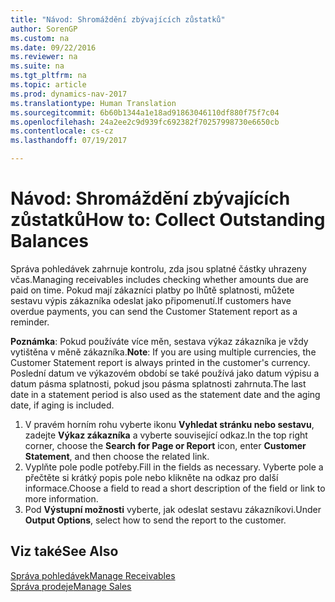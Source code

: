 ```yaml
---
title: "Návod: Shromáždění zbývajících zůstatků"
author: SorenGP
ms.custom: na
ms.date: 09/22/2016
ms.reviewer: na
ms.suite: na
ms.tgt_pltfrm: na
ms.topic: article
ms.prod: dynamics-nav-2017
ms.translationtype: Human Translation
ms.sourcegitcommit: 6b60b1344a1e18ad91863046110df880f75f7c04
ms.openlocfilehash: 24a2ee2c9d939fc692382f70257998730e6650cb
ms.contentlocale: cs-cz
ms.lasthandoff: 07/19/2017

---
```


# <a name="how-to-collect-outstanding-balances"></a><span data-ttu-id="fae02-102">Návod: Shromáždění zbývajících zůstatků</span><span class="sxs-lookup"><span data-stu-id="fae02-102">How to: Collect Outstanding Balances</span></span>
<span data-ttu-id="fae02-103">Správa pohledávek zahrnuje kontrolu, zda jsou splatné částky uhrazeny včas.</span><span class="sxs-lookup"><span data-stu-id="fae02-103">Managing receivables includes checking whether amounts due are paid on time.</span></span> <span data-ttu-id="fae02-104">Pokud mají zákazníci platby po lhůtě splatnosti, můžete sestavu výpis zákazníka odeslat jako připomenutí.</span><span class="sxs-lookup"><span data-stu-id="fae02-104">If customers have overdue payments, you can send the Customer Statement report as a reminder.</span></span>

<span data-ttu-id="fae02-105">**Poznámka**: Pokud používáte více měn, sestava výkaz zákazníka je vždy vytištěna v měně zákazníka.</span><span class="sxs-lookup"><span data-stu-id="fae02-105">**Note**: If you are using multiple currencies, the Customer Statement report is always printed in the customer's currency.</span></span> <span data-ttu-id="fae02-106">Poslední datum ve výkazovém období se také používá jako datum výpisu a datum pásma splatnosti, pokud jsou pásma splatnosti zahrnuta.</span><span class="sxs-lookup"><span data-stu-id="fae02-106">The last date in a statement period is also used as the statement date and the aging date, if aging is included.</span></span>

1. <span data-ttu-id="fae02-107">V pravém horním rohu vyberte ikonu **Vyhledat stránku nebo sestavu**, zadejte **Výkaz zákazníka** a vyberte související odkaz.</span><span class="sxs-lookup"><span data-stu-id="fae02-107">In the top right corner, choose the **Search for Page or Report** icon, enter **Customer Statement**, and then choose the related link.</span></span>
2. <span data-ttu-id="fae02-108">Vyplňte pole podle potřeby.</span><span class="sxs-lookup"><span data-stu-id="fae02-108">Fill in the fields as necessary.</span></span> <span data-ttu-id="fae02-109">Vyberte pole a přečtěte si krátký popis pole nebo klikněte na odkaz pro další informace.</span><span class="sxs-lookup"><span data-stu-id="fae02-109">Choose a field to read a short description of the field or link to more information.</span></span>
3. <span data-ttu-id="fae02-110">Pod **Výstupní možnosti** vyberte, jak odeslat sestavu zákazníkovi.</span><span class="sxs-lookup"><span data-stu-id="fae02-110">Under **Output Options**, select how to send the report to the customer.</span></span>

## <a name="see-also"></a><span data-ttu-id="fae02-111">Viz také</span><span class="sxs-lookup"><span data-stu-id="fae02-111">See Also</span></span>
[<span data-ttu-id="fae02-112">Správa pohledávek</span><span class="sxs-lookup"><span data-stu-id="fae02-112">Manage Receivables</span></span>](receivables-manage-receivables.md)  
[<span data-ttu-id="fae02-113">Správa prodeje</span><span class="sxs-lookup"><span data-stu-id="fae02-113">Manage Sales</span></span>](sales-manage-sales.md)

